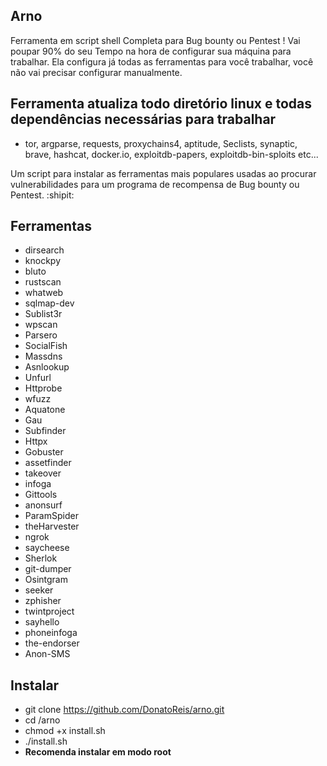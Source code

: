 ## **Arno**
Ferramenta em script shell Completa para Bug bounty ou Pentest ! Vai poupar 90% do seu Tempo na hora de configurar sua máquina para trabalhar.
Ela configura já todas as ferramentas para você trabalhar, você não vai precisar configurar manualmente.

## Ferramenta atualiza todo diretório linux e todas dependências necessárias para trabalhar
   - tor, argparse, requests, proxychains4, aptitude, Seclists, synaptic, brave, hashcat, docker.io, exploitdb-papers, exploitdb-bin-sploits etc...

Um script para instalar as ferramentas mais populares usadas ao procurar vulnerabilidades para um programa de recompensa de Bug bounty ou Pentest. :shipit:


## **Ferramentas**


- dirsearch
- knockpy
- bluto
- rustscan
- whatweb
- sqlmap-dev
- Sublist3r
- wpscan
- Parsero
- SocialFish
- Massdns
- Asnlookup
- Unfurl
- Httprobe
- wfuzz
- Aquatone
- Gau
- Subfinder
- Httpx
- Gobuster
- assetfinder
- takeover
- infoga
- Gittools
- anonsurf
- ParamSpider
- theHarvester
- ngrok
- saycheese
- Sherlok
- git-dumper
- Osintgram
- seeker
- zphisher
- twintproject
- sayhello
- phoneinfoga
- the-endorser
- Anon-SMS


## **Instalar**
- git clone https://github.com/DonatoReis/arno.git
- cd /arno
- chmod +x install.sh
- ./install.sh
- **Recomenda instalar em modo root**

